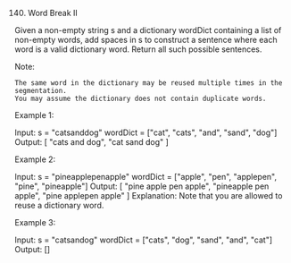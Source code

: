 140. Word Break II

Given a non-empty string s and a dictionary wordDict containing a list of non-empty words, add spaces in s to construct a sentence where each word is a valid dictionary word. Return all such possible sentences.

Note:

    The same word in the dictionary may be reused multiple times in the segmentation.
    You may assume the dictionary does not contain duplicate words.

Example 1:

Input:
s = "catsanddog"
wordDict = ["cat", "cats", "and", "sand", "dog"]
Output:
[
"cats and dog",
"cat sand dog"
]

Example 2:

Input:
s = "pineapplepenapple"
wordDict = ["apple", "pen", "applepen", "pine", "pineapple"]
Output:
[
"pine apple pen apple",
"pineapple pen apple",
"pine applepen apple"
]
Explanation: Note that you are allowed to reuse a dictionary word.

Example 3:

Input:
s = "catsandog"
wordDict = ["cats", "dog", "sand", "and", "cat"]
Output:
[]
